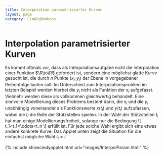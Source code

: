 ```yaml
---
title: Interpolation parametrisierter Kurven
layout: page
category: LinAlgBonbons
---
```


# Interpolation parametrisierter Kurven

Es kommt oftmals vor, dass als Interpolationsaufgabe nicht die Interpolation einer Funktion $\R\to\R$ gefordert ist, sondern eine möglichst glatte Kurve gesucht ist, die durch $n$ Punkte $(x_i,y_i)$ der Ebene in vorgegebener Reihenfolge laufen soll. Im Unterschied zum Interpolationsproblem im letzten Beispiel werden hierbei die $y_i$ nicht als Funktion der $x_i$ aufgefasst. Vielmehr werden diese als vollkommen gleichwertig behandelt.
Eine sinnvolle Modellierung dieses Problems besteht darin, die $x_i$ und die $y_i$ unabhängig voneinander als Funktionswerte  $x(t_i)$ und $y(t_i)$ aufzufassen, wobei die $t_i$ die Rolle der Stützstellen spielen. In der Wahl der Stützstellen $t_i$ hat man einige Modellierungsfreiheit, solange nur die Bedingung
\\[ t_1<t_1<\cdots<t_n \\]
erfüllt ist. Für jede solche Wahl ergibt sich eine etwas andere konkrete Kurve. Das Applet unten zeigt die Situation für die einfachst mögliche Wahl $t_i=i$.

{% include showcindyapplet.html url="images/InterpolParam.html" %}

